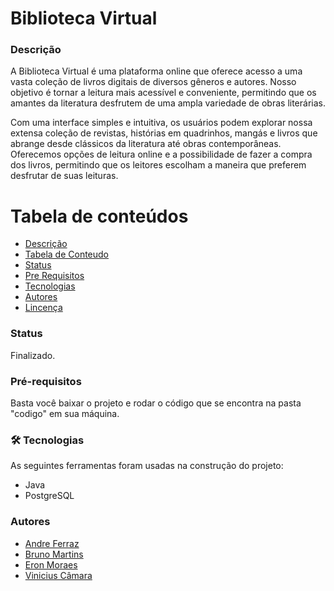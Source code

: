 # Biblioteca Virtual

### Descrição
A Biblioteca Virtual é uma plataforma online que oferece acesso a uma vasta coleção de livros digitais de diversos gêneros e autores. Nosso objetivo é tornar a leitura mais acessível e conveniente, permitindo que os amantes da literatura desfrutem de uma ampla variedade de obras literárias.

Com uma interface simples e intuitiva, os usuários podem explorar nossa extensa coleção de revistas, histórias em quadrinhos, mangás e livros que abrange desde clássicos da literatura até obras contemporâneas. Oferecemos opções de leitura online e a possibilidade de fazer a compra dos livros, permitindo que os leitores escolham a maneira que preferem desfrutar de suas leituras.

Tabela de conteúdos
=================
<!--ts-->
   * [Descrição](#Descrição)
   * [Tabela de Conteudo](#tabela-de-conteudo)
   * [Status](#Status)
   * [Pre Requisitos](#pre-requisitos)
   * [Tecnologias](#tecnologias)
   * [Autores](#Autores)
   * [Lincença](#Lincença)
<!--te-->

### Status

Finalizado.

### Pré-requisitos

Basta você baixar o projeto e rodar o código que se encontra na pasta "codigo" em sua máquina.

### 🛠 Tecnologias

As seguintes ferramentas foram usadas na construção do projeto:

- Java
- PostgreSQL

### Autores

- [Andre Ferraz](https://github.com/AndreFerrazzzz)
- [Bruno Martins](https://github.com/Bruno-Mrs)
- [Eron Moraes](https://github.com/eronmoraes)
- [Vinicius Câmara](https://github.com/VinicinCamara)
